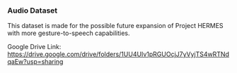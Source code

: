 ### Audio Dataset

This dataset is made for the possible future expansion of Project HERMES with more gesture-to-speech capabilities.

Google Drive Link: https://drive.google.com/drive/folders/1UU4UIv1pRGUOcjJ7yVyjTS4wRTNdqaEw?usp=sharing
